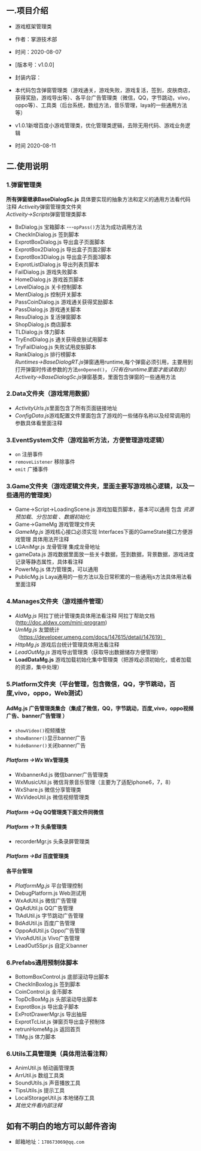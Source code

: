 ## 一.项目介绍  
 * 游戏框架管理类  
 * 作者：掌游技术部  
 * 时间：2020-08-07
 * [版本号：v1.0.0]  
 * 封装内容：
* 本代码包含弹窗管理类（游戏通关，游戏失败，游戏复活，签到，皮肤商店，获得奖励，游戏导出等）、各平台广告管理类（微信，QQ，字节跳动，vivo，oppo等）、工具类（后台系统，数组方法，音乐管理，laya的一些通用方法等）

* v1.0.1新增百度小游戏管理类，优化管理类逻辑，去除无用代码、游戏业务逻辑
* 时间 2020-08-11

## 二.使用说明
### 1.弹窗管理类  
**所有弹窗继承BaseDialogSc.js** 具体要实现的抽象方法和定义的通用方法看代码注释
*Activeity*弹窗管理类文件夹  
*Activeity->Scripts*弹窗管理类脚本
* BxDialog.js 宝箱脚本  ---`opPass()`方法为成功调用方法
* CheckInDialog.js 签到脚本  
* ExprotBoxDialog.js 导出盒子页面脚本  
* ExprotBox2Dialog.js 导出盒子页面2脚本  
* ExprotBox3Dialog.js 导出盒子页面3脚本  
* ExprotListDialog.js 导出列表页脚本  
* FailDialog.js 游戏失败脚本  
* HomeDialog.js 游戏首页脚本  
* LevelDialog.js 关卡控制脚本  
* MentDialog.js 控制开关脚本  
* PassCoinDialog.js 游戏通关获得奖励脚本  
* PassDialog.js 游戏通关脚本  
* ResuDialog.js 复活弹窗脚本  
* ShopDialog.js 商店脚本  
* TLDialog.js 体力脚本  
* TryEndDialog.js 通关获得皮肤试用脚本  
* TryFailDialog.js 失败试用皮肤脚本  
* RankDialog.js 排行榜脚本  
*Runtimes->BaseDialogRT.js*弹窗通用runtime,每个弹窗必须引用，主要用到打开弹窗时传递参数的方法`onOpened()`，_（只有在runtime里面才能读取到）_  
*Activeity->BaseDialogSc.js*弹窗基类，里面包含弹窗的一些通用方法

### 2.Data文件夹（游戏常用数据）  
* *ActivityUrls.js*里面包含了所有页面链接地址
* *ConfigData.js*游戏配置文件里面包含了游戏的一些储存名称以及经常调用的参数具体看里面注释  

### 3.EventSystem文件（游戏监听方法，方便管理游戏逻辑）  
* `on` 注册事件
* `removeListener` 移除事件
* `emit` 广播事件

### 3.Game文件夹（游戏逻辑文件夹，里面主要写游戏核心逻辑，以及一些通用的管理类）  
* Game->Script->LoadingScene.js 游戏加载页脚本，基本可以通用 包含 *资源预加载*、*分包加载* 、*数据初始化*  
* Game->GameMg 游戏管理文件夹
* *GameMg.js* 游戏核心接口必须实现 Interfaces下面的GameState接口方便游戏管理 具体用法开注释
* LGAniMgr.js 龙骨管理 集成龙骨地址
* gameData.js 游戏数据里面放一些关卡数据，签到数据，背景数据，游戏进度记录等静态属性，具体看注释
* PowerMg.js 体力管理类，可以通用
* PublicMg.js Laya通用的一些方法以及日常积累的一些通用js方法具体用法看里面注释  

### 4.Manages文件夹（游戏插件管理）  
* *AldMg.js* 阿拉丁统计管理类具体用法看注释 阿拉丁帮助文档(http://doc.aldwx.com/mini-program)  
* *UmMg.js* 友盟统计 （https://developer.umeng.com/docs/147615/detail/147619）  
* *HttpMg.js* 游戏后台统计管理具体用法看注释  
* *LeadOutMg.js* 游戏导出管理类（获取导出数据储存方便管理）  
* **LoadDataMg.js** 游戏加载初始化集中管理类（把游戏必须初始化，或者加载的资源，集中处理）  

### 5.Platform文件夹（平台管理，包含微信，QQ，字节跳动，百度,vivo，oppo，Web测试）  
#### **AdMg.js** 广告管理类集合（集成了微信，QQ，字节跳动，百度,vivo，oppo视频广告、banner广告管理 ）  
* `showVideo()`视频播放  
* `showBanner()`显示banner广告  
* `hideBanner()`关闭banner广告  


#### *Platform ->Wx* Wx管理类  
* WxbannerAd.js 微信banner广告管理类  
* WxMusicUtil.js 微信背景音乐管理（主要为了适配iphone6，7，8）
* WxShare.js 微信分享管理类  
* WxVideoUtil.js 微信视频管理类

#### *Platform ->Qq* QQ管理类下面文件同微信  

#### *Platform ->Tt* 头条管理类  
* recorderMgr.js 头条录屏管理类  

#### *Platform ->Bd* 百度管理类  

#### 各平台管理  
* *PlatformMg.js* 平台管理控制
* DebugPlatform.js Web测试用  
* WxAdUtil.js 微信广告管理  
* QqAdUtil.js QQ广告管理  
* TtAdUtil.js 字节跳动广告管理  
* BdAdUtil.js 百度广告管理  
* OppoAdUtil.js Oppo广告管理  
* VivoAdUtil.js Vivo广告管理  
* LeadOut5Spr.js 自定义banner


### 6.Prefabs通用预制体脚本  
* BottomBoxControl.js 底部滚动导出脚本  
* CheckInBoxlog.js 签到脚本  
* CoinControl.js 金币脚本  
* TopDcBoxMg.js 头部滚动导出脚本  
* ExprotBox.js 导出盒子脚本  
* ExProtDrawerMgr.js 导出抽屉  
* ExprotTcList.js 弹窗页导出盒子预制体  
* retrunHomeMg.js 返回首页  
* TlMg.js 体力脚本  

### 6.Utils工具管理类（具体用法看注释）  
* AnimUtil.js 帧动画管理类  
* ArrUtil.js 数组工具类  
* SoundUtils.js 声音播放工具  
* TipsUtils.js 提示工具  
* LocalStorageUtil.js 本地储存工具  
* *其他文件看内部注释*  

## 如有不明白的地方可以邮件咨询  
* 邮箱地址：`178673069@qq.com`
 







